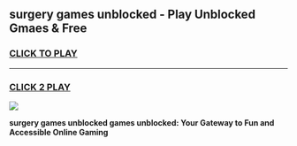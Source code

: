 
## surgery games unblocked - Play Unblocked Gmaes & Free
<h3>
<a href="https://news.freeplayer.one?title=surgery_games_unblocked&ref=16F">CLICK TO PLAY</a></h3>
<hr>

<h3>
<a href="https://news.freeplayer.one?title=surgery_games_unblocked&ref=16F">CLICK 2 PLAY</a>
  
</h3>

<a href="https://news.freeplayer.one?title=surgery_games_unblocked&ref=16F/"><img src="https://clearcache.store/games.png"></a>


**surgery games unblocked games unblocked: Your Gateway to Fun and Accessible Online Gaming**

